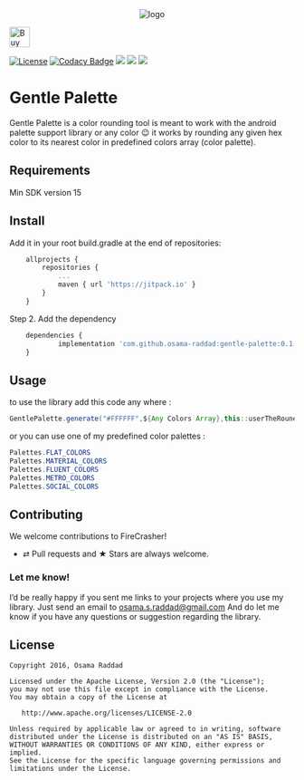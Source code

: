  <center><img src="https://raw.githubusercontent.com/osama-raddad/gentle-palette/master/logo.png" alt="logo"/></center>
 
<a href='https://ko-fi.com/A4763RZL' target='_blank'><img height='36' style='border:0px;height:36px;' src='https://az743702.vo.msecnd.net/cdn/kofi2.png?v=0' border='0' alt='Buy Me a Coffee at ko-fi.com' /></a>

 [![License](https://img.shields.io/badge/License-Apache%202.0-blue.svg)](https://opensource.org/licenses/Apache-2.0)
 [![Codacy Badge](https://api.codacy.com/project/badge/Grade/eb5b2ab070a045589f8ece28b6bd2ba8)](https://www.codacy.com/app/osama-s-raddad/gentle-palette?utm_source=github.com&amp;utm_medium=referral&amp;utm_content=osama-raddad/gentle-palette&amp;utm_campaign=Badge_Grade)
 [![](https://jitpack.io/v/osama-raddad/gentle-palette.svg)](https://jitpack.io/#osama-raddad/gentle-palette)
 <img src="https://img.shields.io/badge/API-15%2B-brightgreen.svg"/>
 <img src="https://img.shields.io/badge/dependencies-0-blue.svg"/>

# Gentle Palette

Gentle Palette is a color rounding tool is meant to work with the android palette support library or any color :wink:
it works by rounding any given hex color to its nearest color in predefined colors array (color palette).


## Requirements

Min SDK version 15

## Install
Add it in your root build.gradle at the end of repositories:

```js
	allprojects {
		repositories {
			...
			maven { url 'https://jitpack.io' }
		}
	}
```
Step 2. Add the dependency

```js
	dependencies {
	        implementation 'com.github.osama-raddad:gentle-palette:0.1.3'
	}
```

## Usage

to use the library add this code any where :

```java
GentlePalette.generate("#FFFFFF",${Any Colors Array},this::userTheRounededColor);
```

or you can use one of my predefined color palettes :

```java
Palettes.FLAT_COLORS
Palettes.MATERIAL_COLORS
Palettes.FLUENT_COLORS
Palettes.METRO_COLORS
Palettes.SOCIAL_COLORS
```

## Contributing

We welcome contributions to FireCrasher!
* ⇄ Pull requests and ★ Stars are always welcome.

### Let me know!

I’d be really happy if you sent me links to your projects where you use my library. Just send an email to osama.s.raddad@gmail.com And do let me know if you have any questions or suggestion regarding the library. 

## License

    Copyright 2016, Osama Raddad

    Licensed under the Apache License, Version 2.0 (the "License");
    you may not use this file except in compliance with the License.
    You may obtain a copy of the License at

       http://www.apache.org/licenses/LICENSE-2.0

    Unless required by applicable law or agreed to in writing, software
    distributed under the License is distributed on an "AS IS" BASIS,
    WITHOUT WARRANTIES OR CONDITIONS OF ANY KIND, either express or implied.
    See the License for the specific language governing permissions and
    limitations under the License.





